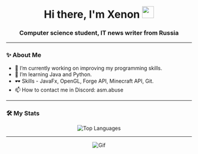 <h1 align="center">Hi there, I'm Xenon
<img src="https://github.com/blackcater/blackcater/raw/main/images/Hi.gif" height="32"/></h1>
<h3 align="center">Computer science student, IT news writer from Russia</h3>

---

### ✨ About Me

- 🔭 I’m currently working on improving my programming skills.
- 🌱 I’m learning Java and Python.
- 🕶 Skills - JavaFx, OpenGL, Forge API, Minecraft API, Git.
- 📫 How to contact me in Discord: asm.abuse
---

### 🛠 My Stats

<div align="center">
    <img src="https://github-readme-stats.vercel.app/api/top-langs/?username=XenonAsmov&layout=compact&theme=dark&langs_count=10&hide=html,css,makefile" alt="Top Languages" />
</div>

<!--<div align="center">
    <img src="https://github-readme-stats.vercel.app/api/top-langs/?username=XenonAsmov&layout=compact&theme=dark&langs_count=8" alt="Top Languages" />
</div>
-->

---

<div align="center">
    <img src="https://cdn.discordapp.com/attachments/1323064014292516894/1325245445919866982/pixel.gif?ex=67864b40&is=6784f9c0&hm=1a682c89d2406e8db237de22454277a56bab372f1fbd4adaf3f648d0d919a677&" alt="Gif" />
</div>
